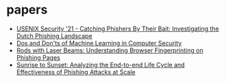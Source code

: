 # papers

* <a href="https://www.usenix.org/conference/usenixsecurity21/presentation/bijmans"> USENIX Security '21 - Catching Phishers By Their Bait: Investigating the Dutch Phishing Landscape </a>
* <a href="https://www.usenix.org/conference/usenixsecurity22/presentation/arp">Dos and Don'ts of Machine Learning in Computer Security</a>
* <a href="https://www.usenix.org/conference/usenixsecurity23/presentation/sanchez-rola">Rods with Laser Beams: Understanding Browser Fingerprinting on Phishing Pages</a>
* <a href="https://www.usenix.org/conference/usenixsecurity20/presentation/oest-sunrise">Sunrise to Sunset: Analyzing the End-to-end Life Cycle and Effectiveness of Phishing Attacks at Scale</a>
